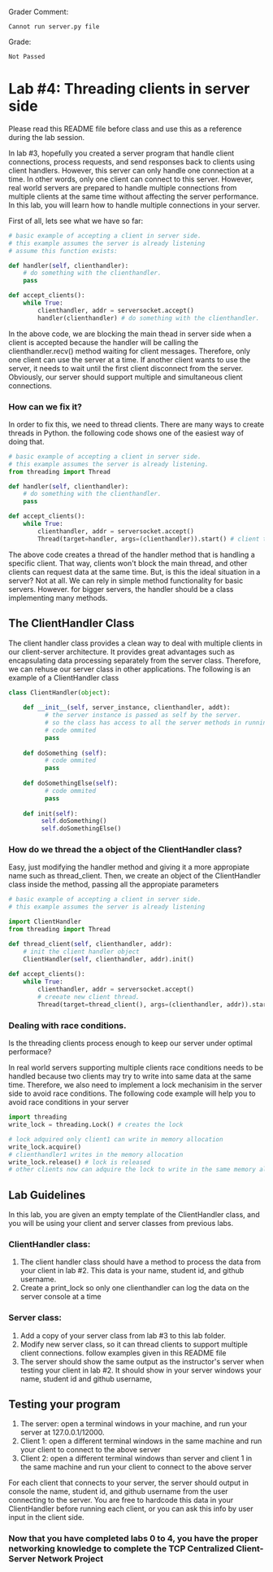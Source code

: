 Grader Comment:
```
Cannot run server.py file
```
Grade:
```
Not Passed
```

# Lab #4: Threading clients in server side 
Please read this README file before class and use this as a reference during the lab session. 

In lab #3, hopefully you created a server program that handle client connections, process requests, and 
send responses back to clients using client handlers. However, this server can only handle one connection
at a time. In other words, only one client can connect to this server. However, real world servers are 
prepared to handle multiple connections from multiple clients at the same time without affecting the server
performance. In this lab, you will learn how to handle multiple connections in your server. 

First of all, lets see what we have so far: 

```python
# basic example of accepting a client in server side.
# this example assumes the server is already listening
# assume this function exists:

def handler(self, clienthandler):
    # do something with the clienthandler.
    pass

def accept_clients():
    while True:
        clienthandler, addr = serversocket.accept() 
        handler(clienthandler) # do something with the clienthandler. 
```
In the above code, we are blocking the main thead in server side when a client is accepted because the 
handler will be calling the clienthandler.recv() method waiting for client messages. Therefore, only one 
client can use the server at a time. If another client wants to use the server, it needs to wait until the
first client disconnect from the server. Obviously, our server should support multiple and simultaneous
client connections. 

### How can we fix it? 

In order to fix this, we need to thread clients. There are many ways to create threads in Python. 
the following code shows one of the easiest way of doing that. 

```python
# basic example of accepting a client in server side.
# this example assumes the server is already listening. 
from threading import Thread

def handler(self, clienthandler):
    # do something with the clienthandler.
    pass

def accept_clients():
    while True:
        clienthandler, addr = serversocket.accept()
        Thread(target=handler, args=(clienthandler)).start() # client thread started   
```

The above code creates a thread of the handler method that is handling a specific client. That way, clients
won't block the main thread, and other clients can request data at the same time. But, is this the ideal 
situation in a server? Not at all. We can rely in simple method functionality for basic servers. However. 
for bigger servers, the handler should be a class implementing many methods. 

## The ClientHandler Class 

The client handler class provides a clean way to deal with multiple clients in our client-server architecture.
It provides great advantages such as encapsulating data processing separately from the server class. Therefore, 
we can rehuse our server class in other applications. The following is an example of a ClientHandler class

```python
class ClientHandler(object):
 
    def __init__(self, server_instance, clienthandler, addt):
          # the server instance is passed as self by the server. 
          # so the class has access to all the server methods in running time
          # code ommited
          pass
   
    def doSomething (self):
          # code ommited 
          pass
    
    def doSomethingElse(self):
          # code ommited
          pass
    
    def init(self):
         self.doSomething()
         self.doSomethingElse()

```

### How do we thread the a object of the ClientHandler class?

Easy, just modifying the handler method and giving it a more appropiate name such as thread_client. Then, we
create an object of the ClientHandler class inside the method, passing all the appropiate parameters 

```python
# basic example of accepting a client in server side.
# this example assumes the server is already listening

import ClientHandler 
from threading import Thread

def thread_client(self, clienthandler, addr):
    # init the client handler object
    ClientHandler(self, clienthandler, addr).init()
   
def accept_clients():
    while True:
        clienthandler, addr = serversocket.accept() 
        # creeate new client thread. 
        Thread(target=thread_client(), args=(clienthandler, addr)).start() 
```

### Dealing with race conditions. 

Is the threading clients process enough to keep our server under optimal performace? 

In real world servers supporting multiple clients race conditions needs to be handled because two clients
may try to write into same data at the same time. Therefore, we also need to implement a lock mechanisim in 
the server side to avoid race conditions. The following code example will help you to avoid race conditions in 
your server

```python
import threading
write_lock = threading.Lock() # creates the lock

# lock adquired only client1 can write in memory allocation
write_lock.acquire() 
# clienthandler1 writes in the memory allocation
write_lock.release() # lock is released
# other clients now can adquire the lock to write in the same memory allocation. 
```

## Lab Guidelines 

In this lab, you are given an empty template of the ClientHandler class, and you will be using your client
and server classes from previous labs.

### ClientHandler class: 
1. The client handler class should have a method to process the data from your client in lab #2. This data is
your name, student id, and github username.
2. Create a print_lock so only one clienthandler can log the data on the server console at a time

### Server class: 
1. Add a copy of your server class from lab #3 to this lab folder.
2. Modify new server class, so it can thread clients to support multiple client connections. follow examples given 
in this README file
2. The server should show the same output as the instructor's server when testing your client in lab #2. 
It should show in your server windows your name, student id and github username, 

## Testing your program

1. The server: open a terminal windows in your machine, and run your server at 127.0.0.1/12000. 
2. Client 1: open a different terminal windows in the same machine and run your client to connect to the
above server 
3. Client 2: open a different terminal windows than server and client 1 in the same machine and run your client to connect to the
above server 

For each client that connects to your server, the server should output in console the name, student id, and 
github username from the user connecting to the server. You are free to hardcode this data in your
ClientHandler before running each client, or you can ask this info by user input in the client side. 

### Now that you have completed labs 0 to 4, you have the proper networking knowledge to complete the TCP Centralized Client-Server Network Project








